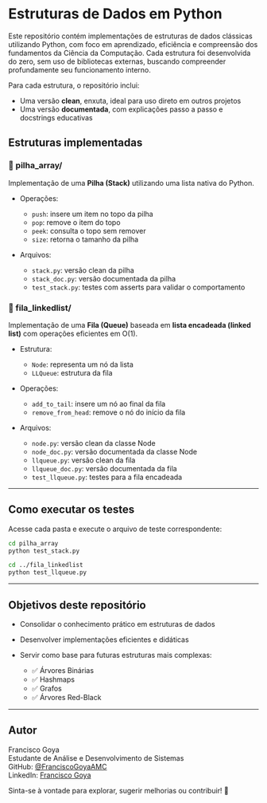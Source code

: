 # Estruturas de Dados em Python

Este repositório contém implementações de estruturas de dados clássicas utilizando Python, com foco em aprendizado, eficiência e compreensão dos fundamentos da Ciência da Computação. Cada estrutura foi desenvolvida do zero, sem uso de bibliotecas externas, buscando compreender profundamente seu funcionamento interno.

Para cada estrutura, o repositório inclui:

* Uma versão **clean**, enxuta, ideal para uso direto em outros projetos
* Uma versão **documentada**, com explicações passo a passo e docstrings educativas

## Estruturas implementadas

### 📁 pilha\_array/

Implementação de uma **Pilha (Stack)** utilizando uma lista nativa do Python.

* Operações:

  * `push`: insere um item no topo da pilha
  * `pop`: remove o item do topo
  * `peek`: consulta o topo sem remover
  * `size`: retorna o tamanho da pilha

* Arquivos:

  * `stack.py`: versão clean da pilha
  * `stack_doc.py`: versão documentada da pilha
  * `test_stack.py`: testes com asserts para validar o comportamento

### 📁 fila\_linkedlist/

Implementação de uma **Fila (Queue)** baseada em **lista encadeada (linked list)** com operações eficientes em O(1).

* Estrutura:

  * `Node`: representa um nó da lista
  * `LLQueue`: estrutura da fila

* Operações:

  * `add_to_tail`: insere um nó ao final da fila
  * `remove_from_head`: remove o nó do início da fila

* Arquivos:

  * `node.py`: versão clean da classe Node
  * `node_doc.py`: versão documentada da classe Node
  * `llqueue.py`: versão clean da fila
  * `llqueue_doc.py`: versão documentada da fila
  * `test_llqueue.py`: testes para a fila encadeada

---

## Como executar os testes

Acesse cada pasta e execute o arquivo de teste correspondente:

```bash
cd pilha_array
python test_stack.py

cd ../fila_linkedlist
python test_llqueue.py
```

---

## Objetivos deste repositório

* Consolidar o conhecimento prático em estruturas de dados
* Desenvolver implementações eficientes e didáticas
* Servir como base para futuras estruturas mais complexas:

  * ✅ Árvores Binárias
  * ✅ Hashmaps
  * ✅ Grafos
  * ✅ Árvores Red-Black

---

## Autor

Francisco Goya  
Estudante de Análise e Desenvolvimento de Sistemas  
GitHub: [@FranciscoGoyaAMC](https://github.com/FranciscoGoyaAMC)  
LinkedIn: [Francisco Goya](https://www.linkedin.com/in/francisco-goya-de-almeida-martins-costa-0a8ab9327/)

Sinta-se à vontade para explorar, sugerir melhorias ou contribuir! 🚀

